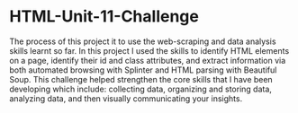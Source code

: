 # HTML-Unit-11-Challenge
The process of this project it to use the web-scraping and data analysis skills learnt so far. In this project I used the skills to identify HTML elements on a page, identify their id and class attributes, and extract information via both automated browsing with Splinter and HTML parsing with Beautiful Soup. This challenge helped strengthen the core skills that I have been developing which include: collecting data, organizing and storing data, analyzing data, and then visually communicating your insights.
